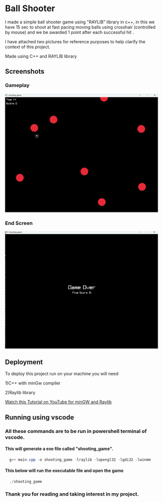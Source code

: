 
# Ball Shooter

I made a simple ball shooter game using "RAYLIB" library in c++, in this we have 15 sec to shoot at fast pacing moving balls using crosshair (controlled by mouse) and we be awarded 1 point after each successful hit .

I have attached two pictures for reference purposes to help clarify the context of this project.

Made using C++ and RAYLIB library


## Screenshots

### Gameplay
![App Screenshot](https://github.com/manak420/ball-shooter/blob/b050dd55cfcf18767db22904cd923c05d50070fd/gameplay%20sc.png?raw=true)

### End Screen
![App Screenshot](https://github.com/manak420/ball-shooter/blob/b050dd55cfcf18767db22904cd923c05d50070fd/game%20end%20screen.png?raw=true)





## Deployment

To deploy this project run on your machine you will need

1)C++ with minGw compiler

2)Raylib library

[Watch this Tutorial on YouTube for minGW and Raylib](https://www.youtube.com/watch?v=HPDLTQ4J_zQ&t=366s)




## Running using vscode

### All these commands are to be run in powershell terminal of vscode.

#### This will generate a exe file called "shooting_game".


```powershell in vscode
  g++ main.cpp -o shooting_game -lraylib -lopengl32 -lgdi32 -lwinmm
```

#### This below will run the executable file and open the game

```powershell in vscode
  ./shooting_game
```



### Thank you for reading and taking interest in my project.



